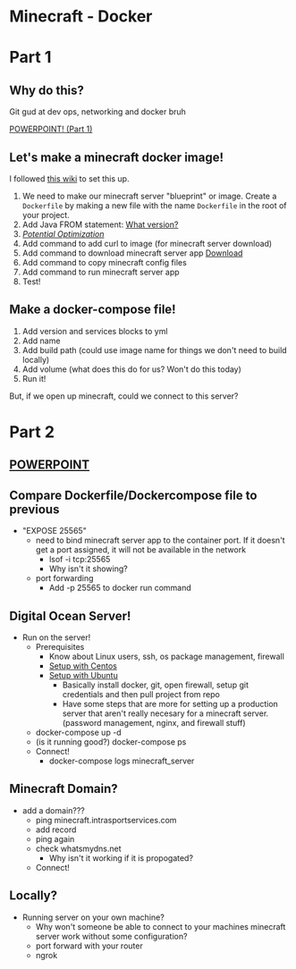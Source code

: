 # Minecraft - Docker

# Part 1

## Why do this?
Git gud at dev ops, networking and docker bruh

[POWERPOINT! (Part 1)](https://docs.google.com/presentation/d/16L7liqKqTfs161wQUxcd1Dp97tZNQeYBsvnLHHkPkO8/edit?usp=sharing)

## Let's make a minecraft docker image!

I followed [this wiki](https://minecraft.gamepedia.com/Tutorials/Setting_up_a_server) to set this up.

1) We need to make our minecraft server "blueprint" or image. Create a `Dockerfile` by making a new file with the name `Dockerfile` in the root of your project.
2) Add Java FROM statement: [What version?](Installing_Java.png)
3) *[Potential Optimization](JRE_vs_JDK.png)*
4) Add command to add curl to image (for minecraft server download)
5) Add command to download minecraft server app [Download](https://www.minecraft.net/en-us/download/server/)
6) Add command to copy minecraft config files 
7) Add command to run minecraft server app
8) Test!

## Make a docker-compose file!
1) Add version and services blocks to yml
2) Add name 
3) Add build path (could use image name for things we don't need to build locally)
4) Add volume (what does this do for us? Won't do this today)
5) Run it!

But, if we open up minecraft, could we connect to this server?


# Part 2

## [POWERPOINT](https://docs.google.com/presentation/d/1Y5Di3UIOWMp6MSwGh2IKszgQE4hC50w12RURRtDXv6U/edit)

## Compare Dockerfile/Dockercompose file to previous
- "EXPOSE 25565" 
  - need to bind minecraft server app to the container port. If it doesn't get a port assigned, it will not be available in the network
    - lsof -i tcp:25565
    - Why isn't it showing?
  - port forwarding
    - Add -p 25565 to docker run command


## Digital Ocean Server!
- Run on the server! 
  - Prerequisites
    - Know about Linux users, ssh, os package management, firewall
    - [Setup with Centos](https://docs.google.com/document/d/17r09YQXr7rU4Xfp1TUMAozJfXoCuKv5lD6v0cXImyuY/edit)
    - [Setup with Ubuntu](https://docs.google.com/document/d/1V_g6JbA_1DN2AfbcAkpL9TJCgWu0McftcBLNC8TAPb4/edit)
      - Basically install docker, git, open firewall, setup git credentials and then pull project from repo
      - Have some steps that are more for setting up a production server that aren't really necesary for a minecraft server. (password management, nginx, and firewall stuff)
  - docker-compose up -d
  - (is it running good?) docker-compose ps
  - Connect! 
    - docker-compose logs minecraft_server

## Minecraft Domain?
- add a domain???
  - ping minecraft.intrasportservices.com
  - add record
  - ping again
  - check whatsmydns.net
    - Why isn't it working if it is propogated?
  - Connect!

## Locally?

- Running server on your own machine?
  - Why won't someone be able to connect to your machines minecraft server work without some configuration?
  - port forward with your router
  - ngrok